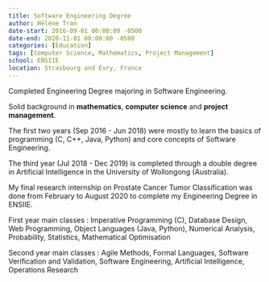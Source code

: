 ```yaml
---
title: Software Engineering Degree
author: Hélène Tran
date-start: 2016-09-01 00:00:00 -0500
date-end: 2020-11-01 00:00:00 -0500
categories: [Education]
tags: [Computer Science, Mathematics, Project Management]
school: ENSIIE
location: Strasbourg and Evry, France
---
```


Completed Engineering Degree majoring in Software Engineering.

Solid background in **mathematics**, **computer science** and **project management**.  

The first two years (Sep 2016 - Jun 2018) were mostly to learn the basics of programming (C, C++, Java, Python) and core concepts of Software Engineering. 

The third year (Jul 2018 - Dec 2019) is completed through a double degree in Artificial Intelligence in the University of Wollongong (Australia). 

My final research internship on Prostate Cancer Tumor Classification was done from February to August 2020 to complete my Engineering Degree in ENSIIE.


First year main classes
: Imperative Programming (C), Database Design, Web Programming, Object Languages (Java, Python), Numerical Analysis, Probability, Statistics, Mathematical Optimisation

Second year main classes
: Agile Methods, Formal Languages, Software Verification and Validation, Software Engineering, Artificial Intelligence, Operations Research